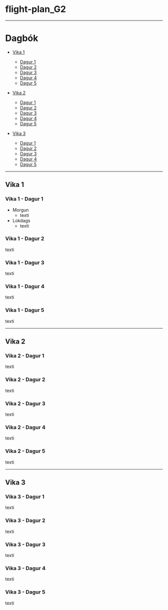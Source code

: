 # flight-plan_G2
-----
# Dagbók
- [Vika 1](#vika-1)
  - [Dagur 1](#vika-1---dagur-1)
  - [Dagur 2](#vika-1---dagur-2)
  - [Dagur 3](#vika-1---dagur-3)
  - [Dagur 4](#vika-1---dagur-4)
  - [Dagur 5](#vika-1---dagur-5)

- [Vika 2](#vika-2)
  - [Dagur 1](#vika-2---dagur-1)
  - [Dagur 2](#vika-2---dagur-2)
  - [Dagur 3](#vika-2---dagur-3)
  - [Dagur 4](#vika-2---dagur-4)
  - [Dagur 5](#vika-2---dagur-5)

- [Vika 3](#vika-3)
  - [Dagur 1](#vika-3---dagur-1)
  - [Dagur 2](#vika-3---dagur-2)
  - [Dagur 3](#vika-3---dagur-3)
  - [Dagur 4](#vika-3---dagur-4)
  - [Dagur 5](#vika-3---dagur-5)
    
-----

## Vika 1
### Vika 1 - Dagur 1
- Morgun
  - texti
- Lokdags
  - texti

### Vika 1 - Dagur 2
texti
### Vika 1 - Dagur 3
texti
### Vika 1 - Dagur 4
texti
### Vika 1 - Dagur 5
texti

-----

## Vika 2
### Vika 2 - Dagur 1
texti
### Vika 2 - Dagur 2
texti
### Vika 2 - Dagur 3
texti
### Vika 2 - Dagur 4
texti
### Vika 2 - Dagur 5
texti

-----

## Vika 3
### Vika 3 - Dagur 1
texti
### Vika 3 - Dagur 2
texti
### Vika 3 - Dagur 3
texti
### Vika 3 - Dagur 4
texti
### Vika 3 - Dagur 5
texti
